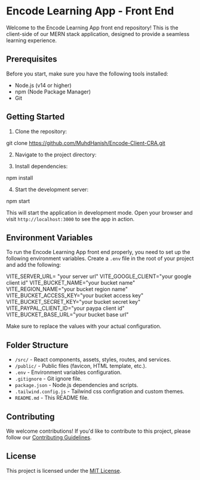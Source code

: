 # Encode Learning App - Front End

Welcome to the Encode Learning App front end repository! This is the client-side of our MERN stack application, designed to provide a seamless learning experience.

## Prerequisites

Before you start, make sure you have the following tools installed:

- Node.js (v14 or higher)
- npm (Node Package Manager)
- Git

## Getting Started

1. Clone the repository:

git clone https://github.com/MuhdHanish/Encode-Client-CRA.git


2. Navigate to the project directory:


3. Install dependencies:

npm install


4. Start the development server:

npm start


This will start the application in development mode. Open your browser and visit `http://localhost:3000` to see the app in action.

## Environment Variables

To run the Encode Learning App front end properly, you need to set up the following environment variables. Create a `.env` file in the root of your project and add the following:


VITE_SERVER_URL= "your server url"
VITE_GOOGLE_CLIENT="your google client id"
VITE_BUCKET_NAME="your bucket name"
VITE_REGION_NAME="your bucket region name"
VITE_BUCKET_ACCESS_KEY="your bucket access key"
VITE_BUCKET_SECRET_KEY="your bucket secret key"
VITE_PAYPAL_CLIENT_ID="your paypa client id"
VITE_BUCKET_BASE_URL="your bucket base url"


Make sure to replace the values with your actual configuration.


## Folder Structure

- `/src/` - React components, assets, styles, routes, and services.
- `/public/` - Public files (favicon, HTML template, etc.).
- `.env` - Environment variables configuration.
- `.gitignore` - Git ignore file.
- `package.json` - Node.js dependencies and scripts.
- `.tailwind.config.js` - Tailwind css configration and custom themes.  
- `README.md` - This README file.

## Contributing

We welcome contributions! If you'd like to contribute to this project, please follow our [Contributing Guidelines](CONTRIBUTING.md).

## License

This project is licensed under the [MIT License](LICENSE).

